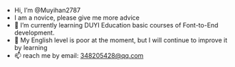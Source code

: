 - Hi, I’m @Muyihan2787
- I am a novice, please give me more advice
- 🌱 I’m currently learning DUYI Education basic courses of Font-to-End development.
- 💞️ My English level is poor at the moment, but I will continue to improve it by learning
- 📫 reach me by email: 348205428@qq.com

<!---
Muyihan2787/Muyihan2787 is a ✨ special ✨ repository because its `README.md` (this file) appears on your GitHub profile.
You can click the Preview link to take a look at your changes.
--->
